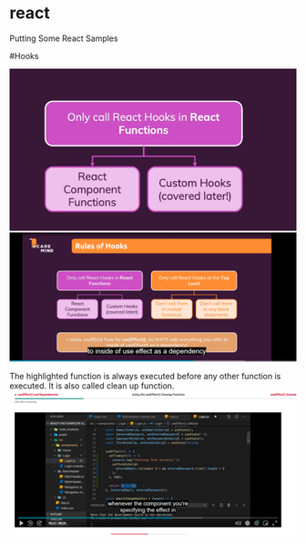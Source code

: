 # react
Putting Some React Samples

#Hooks

![This is an image](/sampleProject/src/images/ReactHooks.png)
![This is an image](/sampleProject/src/images/ReactHooksWhereToUse.png)

The highlighted function is always executed before any other function is executed. It is also called clean up function.
![This is an image](/sampleProject/src/images/useEffect.png)
